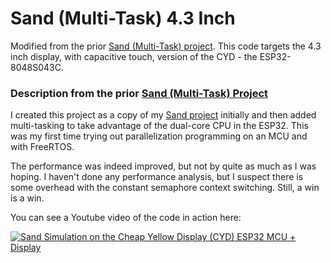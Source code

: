 # Sand (Multi-Task) 4.3 Inch

Modified from the prior [Sand (Multi-Task) project](../sand-multi-task). This code targets the 4.3 inch display, with capacitive touch, version of the CYD - the ESP32-8048S043C.

### Description from the prior [Sand (Multi-Task) Project](../sand-multi-task)

I created this project as a copy of my [Sand project](../sand) initially and then added multi-tasking to take advantage of the dual-core CPU in the ESP32. This was my first time trying out parallelization programming on an MCU and with FreeRTOS.

The performance was indeed improved, but not by quite as much as I was hoping. I haven't done any performance analysis, but I suspect there is some overhead with the constant semaphore context switching. Still, a win is a win.

You can see a Youtube video of the code in action here:

[![Sand Simulation on the Cheap Yellow Display (CYD) ESP32 MCU + Display](https://img.youtube.com/vi/j8XRMEEZ0gM/0.jpg)](https://www.youtube.com/watch?v=j8XRMEEZ0gM)
